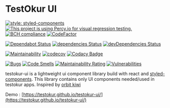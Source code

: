 # TestOkur UI

[![style: styled-components](https://img.shields.io/badge/style-%F0%9F%92%85%20styled--components-orange.svg?colorB=daa357&colorA=db748e)](https://github.com/styled-components/styled-components)
[![This project is using Percy.io for visual regression testing.](https://percy.io/static/images/percy-badge.svg)](https://percy.io/TestOkur/testokur-ui)
[![BCH compliance](https://bettercodehub.com/edge/badge/testokur/testokur-ui?branch=master)](https://bettercodehub.com/)
[![CodeFactor](https://www.codefactor.io/repository/github/testokur/testokur-ui/badge)](https://www.codefactor.io/repository/github/testokur/testokur-ui)

[![Dependabot Status](https://api.dependabot.com/badges/status?host=github&repo=testokur/testokur-ui)](https://dependabot.com)
[![dependencies Status](https://img.shields.io/david/testokur/testokur-ui.svg)](https://david-dm.org/testokur/testokur-ui)
[![devDependencies Status](https://img.shields.io/david/dev/testokur/testokur-ui.svg)](https://david-dm.org/testokur/testokur-ui?type=dev)

[![Maintainability](https://api.codeclimate.com/v1/badges/4209434be795b3eccdbd/maintainability)](https://codeclimate.com/github/testokur/testokur-ui/maintainability)
[![codecov](https://codecov.io/gh/testokur/testokur-ui/branch/master/graph/badge.svg)](https://codecov.io/gh/testokur/testokur-ui)
[![Codacy Badge](https://api.codacy.com/project/badge/Grade/4bad67cabfc446cd91e7ad479e7888b0)](https://www.codacy.com/gh/testokur/testokur-ui?utm_source=github.com&utm_medium=referral&utm_content=testokur/testokur-ui&utm_campaign=Badge_Grade)

[![Bugs](https://sonarcloud.io/api/project_badges/measure?project=testokur_testokur-ui&metric=bugs)](https://sonarcloud.io/dashboard?id=testokur_testokur-ui)
[![Code Smells](https://sonarcloud.io/api/project_badges/measure?project=testokur_testokur-ui&metric=code_smells)](https://sonarcloud.io/dashboard?id=testokur_testokur-ui)
[![Maintainability Rating](https://sonarcloud.io/api/project_badges/measure?project=testokur_testokur-ui&metric=sqale_rating)](https://sonarcloud.io/dashboard?id=testokur_testokur-ui)
[![Vulnerabilities](https://sonarcloud.io/api/project_badges/measure?project=testokur_testokur-ui&metric=vulnerabilities)](https://sonarcloud.io/dashboard?id=testokur_testokur-ui)

testokur-ui is a lightweight ui component library build with react and [styled-components](https://styled-components.com/). This library contains only UI components needed/used in testokur apps.
Inspired by [orbit kiwi](https://orbit.kiwi/)

Demo : [https://testokur.github.io/testokur-ui/](https://testokur.github.io/testokur-ui/)
